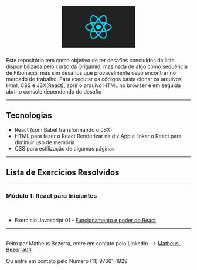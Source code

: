 <h1 align="center">
<br>
    <img src="images/React.png" width="200"> 
<br>
</h1>
<p>Este repositório tem como objetivo de ter desafios concluídos da lista disponibilizada pelo curso da Origamid, mas nada de algo como sequência de Fibonacci, mas sim desafios que provavelmente devo encontrar no mercado de trabalho. Para executar os códigos basta clonar os arquivos Html, CSS e JSX(React), abrir o arquivo HTML no browser e em seguida abrir o console dependendo do desafio</p>
<hr>

## Tecnologias

- React (com Babel transformando o JSX)
- HTML para fazer o React Renderizar na div App e linkar o React para diminuir uso de memória
- CSS para estilização de algumas páginas

---

## Lista de Exercícios Resolvidos

<hr>

### Módulo 1: React para Iniciantes

<br>

- Exercício Javascript 01 - <a href="https://github.com/Matheus-Bezerra/Exercicios-React">Funcionamento e poder do React</a>
<hr>

<br>
Feito por Matheus Bezerra, entre em contato pelo Linkedin --> <a href="https://www.linkedin.com/in/matheus-bezerra04/">Matheus-Bezerra04</a>
<p>Ou entre em contato pelo Numero (11) 97661-1929</p>
